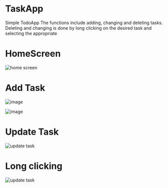 # TaskApp
Simple TodoApp
The functions include adding, changing and deleting tasks. Deleting and changing is done by long clicking on the desired task and selecting the appropriate

# HomeScreen
![home screen](https://disk.yandex.ru/i/X2AvY9TGnmyNUg)

# Add Task
![image](https://user-images.githubusercontent.com/50696983/115894995-96484100-a462-11eb-9a22-ba4e15268616.png)

![image](https://user-images.githubusercontent.com/50696983/115894852-6ac55680-a462-11eb-8b93-b84aabe228e9.png)



# Update Task
![update task](https://disk.yandex.ru/i/MpJd5EMZHqm80A)

# Long clicking
![update task](https://disk.yandex.ru/i/sVV6wwryNZjCtw)
